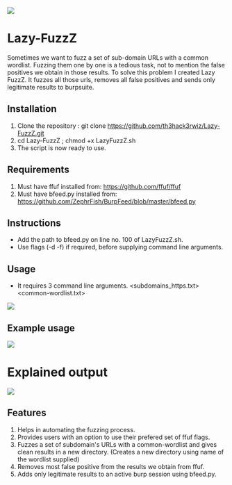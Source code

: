 ![](https://th3hack3rwiz.github.io/images/LazyFuzz/banner_final.PNG)
# Lazy-FuzzZ

Sometimes we want to fuzz a set of sub-domain URLs with a common wordlist. Fuzzing them one by one is a tedious task, not to mention the false positives we obtain in those results. To solve this problem I created Lazy FuzzZ. It fuzzes all those urls, removes all false positives and sends only legitimate results to burpsuite.

## Installation

1. Clone the repository : git clone https://github.com/th3hack3rwiz/Lazy-FuzzZ.git
2. cd Lazy-FuzzZ ; chmod +x LazyFuzzZ.sh 
3. The script is now ready to use. 

## Requirements

1. Must have ffuf installed from: https://github.com/ffuf/ffuf
2. Must have bfeed.py installed from: https://github.com/ZephrFish/BurpFeed/blob/master/bfeed.py

## Instructions

- Add the path to bfeed.py on line no. 100 of LazyFuzzZ.sh.
- Use flags (-d -f) if required, before supplying command line arguments.

## Usage

- It  requires 3 command line arguments. <target-domain-name> <subdomains_https.txt> <common-wordlist.txt>

![](https://th3hack3rwiz.github.io/images/LazyFuzz/usage.PNG)

## Example usage

![](https://th3hack3rwiz.github.io/images/LazyFuzz/results.PNG)

# Explained output

![](https://th3hack3rwiz.github.io/images/LazyFuzz/output.PNG)

## Features 

1. Helps in automating the fuzzing process.
2. Provides users with an option to use their prefered set of ffuf flags.
3. Fuzzes a set of subdomain's URLs with a common-wordlist and gives clean results in a new directory. (Creates a new directory using name of the wordlist supplied)
4. Removes most false positive from the results we obtain from ffuf.
5. Adds only legitimate results to an active burp session using bfeed.py.
